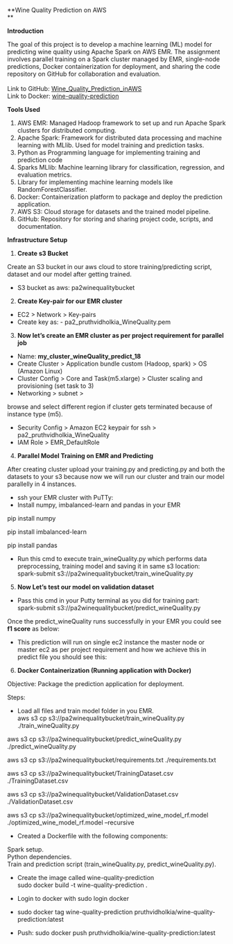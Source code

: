 **Wine Quality Prediction on AWS  
**

**Introduction**

The goal of this project is to develop a machine learning (ML) model for predicting wine quality using Apache Spark on AWS EMR. The assignment involves parallel training on a Spark cluster managed by EMR, single-node predictions, Docker containerization for deployment, and sharing the code repository on GitHub for collaboration and evaluation.  
<br/>Link to GitHub: [Wine_Quality_Prediction_inAWS](https://github.com/pruthvidholakia/Wine_Quality_Prediction_inAWS)  
Link to Docker: [wine-quality-prediction](https://hub.docker.com/r/pruthvidholkia/wine-quality-prediction)  

**Tools Used**

1. AWS EMR: Managed Hadoop framework to set up and run Apache Spark clusters for distributed computing.
2. Apache Spark: Framework for distributed data processing and machine learning with MLlib. Used for model training and prediction tasks.
3. Python as Programming language for implementing training and prediction code
4. Sparks MLlib: Machine learning library for classification, regression, and evaluation metrics.
5. Library for implementing machine learning models like RandomForestClassifier.
6. Docker: Containerization platform to package and deploy the prediction application.
7. AWS S3: Cloud storage for datasets and the trained model pipeline.
8. GitHub: Repository for storing and sharing project code, scripts, and documentation.

**Infrastructure Setup**

1. **Create s3 Bucket**

Create an S3 bucket in our aws cloud to store training/predicting script, dataset and our model after getting trained.

- S3 bucket as aws: pa2winequalitybucket  

2. **Create Key-pair for our EMR cluster**

- EC2 > Network > Key-pairs
- Create key as: - pa2_pruthvidholkia_WineQuality.pem  

3. **Now let’s create an EMR cluster as per project requirement for parallel job**

- Name: **my_cluster_wineQuality_predict_18**
- Create Cluster > Application bundle custom (Hadoop, spark) > OS (Amazon Linux)
- Cluster Config > Core and Task(m5.xlarge) > Cluster scaling and provisioning (set task to 3)
- Networking > subnet >

browse and select different region if cluster gets terminated because of instance type (m5).

- Security Config > Amazon EC2 keypair for ssh > pa2_pruthvidholkia_WineQuality
- IAM Role > EMR_DefaultRole


4. **Parallel Model Training on EMR and Predicting**

After creating cluster upload your training.py and predicting.py and both the datasets to your s3 because now we will run our cluster and train our model parallelly in 4 instances.

- ssh your EMR cluster with PuTTy:
- Install numpy, imbalanced-learn and pandas in your EMR

pip install numpy

pip install imbalanced-learn

pip install pandas  

- Run this cmd to execute train_wineQuality.py which performs data preprocessing, training model and saving it in same s3 location:  
    spark-submit s3://pa2winequalitybucket/train_wineQuality.py


5. **Now Let’s test our model on validation dataset**

- Pass this cmd in your Putty terminal as you did for training part:  
    spark-submit s3://pa2winequalitybucket/predict_wineQuality.py

Once the predict_wineQuality runs successfully in your EMR you could see **f1 score** as below:
- This prediction will run on single ec2 instance the master node or master ec2 as per project requirement and how we achieve this in predict file you should see this:

6. **Docker Containerization (Running application with Docker)**

Objective: Package the prediction application for deployment.

Steps:

- Load all files and train model folder in you EMR.  
    aws s3 cp s3://pa2winequalitybucket/train_wineQuality.py ./train_wineQuality.py

aws s3 cp s3://pa2winequalitybucket/predict_wineQuality.py ./predict_wineQuality.py

aws s3 cp s3://pa2winequalitybucket/requirements.txt ./requirements.txt

aws s3 cp s3://pa2winequalitybucket/TrainingDataset.csv ./TrainingDataset.csv

aws s3 cp s3://pa2winequalitybucket/ValidationDataset.csv ./ValidationDataset.csv

aws s3 cp s3://pa2winequalitybucket/optimized_wine_model_rf.model ./optimized_wine_model_rf.model –recursive

- Created a Dockerfile with the following components:

Spark setup.  
Python dependencies.  
Train and prediction script (train_wineQuality.py, predict_wineQuality.py).

- Create the image called wine-quality-prediction  
    sudo docker build -t wine-quality-prediction .  

- Login to docker with sudo login docker
- sudo docker tag wine-quality-prediction pruthvidholkia/wine-quality-prediction:latest
- Push: sudo docker push pruthvidholkia/wine-quality-prediction:latest
